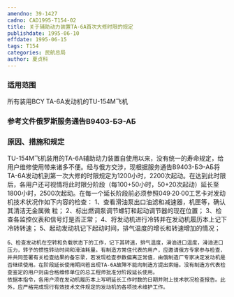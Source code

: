 ```yaml
---
amendno: 39-1427
cadno: CAD1995-T154-02
title: 关于辅助动力装置TA-6A首次大修时限的规定
publishdate: 1995-06-10
effdate: 1995-06-15
tags: T154
categories: 民航总局
author: 夏贞科
---
```


### 适用范围 
所有装用BCY TA-6A发动机的TU-154M飞机

### 参考文件俄罗斯服务通告В9403-БЭ-АБ

### 原因、措施和规定 
TU-154M飞机装用的TA-6A辅助动力装置自使用以来，没有统一的寿命规定，给用户维修使用带来诸多不便。经与俄方交涉，现根据服务通告B9403-БЭ-АБ将TA-6A发动机到第一次大修的时限规定为1200小时，2200次起动。在达到此时限后，各用户还可视情将此时限分阶段（每100+50小时，50+20次起动）延长至1800小时，2500次起动。在每一个延长阶段前必须参照049·20·00工艺卡对发动机技术状况作如下内容的检查： 
    1、查看滑油泵出口油滤和减速器，机匣等，确认其清洁无金属微
粒； 2、标出燃调泵调节螺钉和起动调节器的现在位置； 3、检查各监控仪表和信号灯是否正常；     4、将发动机进行冷转并在发动机履历本上记下冷转转速；     5、起动发动机记下起动时间，排气温度的增长和转速增加的情况；
  
    6、检查发动机在空转和负载状态下的工作，记下其转速，排气温度，滑油进口温度，滑油进口压力，转子的惯性转动时间和滑油耗量。有制造方常住代表的用户，应邀请俄方专家参与检查，并共同签署有关检查结果的备忘录，若发现检查参数偏离正常值，由俄制造厂专家决定发动机是否继续使用。在阶段延长使用期间若出现TA-6A故障不能向制造方提出索赔。没有制造方代表检查鉴定的用户则由合格维修单位的总工程师批准分阶段延长使用。 
    依据本指令，各用户须在发动机履历本上写明延长工作时数的日期并附上技术状况检查报告。此外，应严格完成现行有效技术文件规定的发动机的各项技术维护工作。
